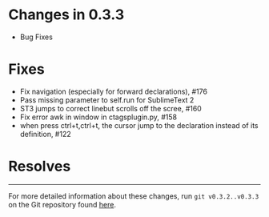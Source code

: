 Changes in 0.3.3
================

- Bug Fixes

Fixes
=====

* Fix navigation (especially for forward declarations), #176
* Pass missing parameter to self.run for SublimeText 2
* ST3 jumps to correct linebut scrolls off the scree, #160
* Fix error awk in window in ctagsplugin.py, #158
* when press ctrl+t,ctrl+t, the cursor jump to the declaration instead of its definition, #122

Resolves
========



*******************************************************************************

For more detailed information about these changes, run ``git v0.3.2..v0.3.3``
on the Git repository found [here](https://github.com/SublimeText/CTags).
